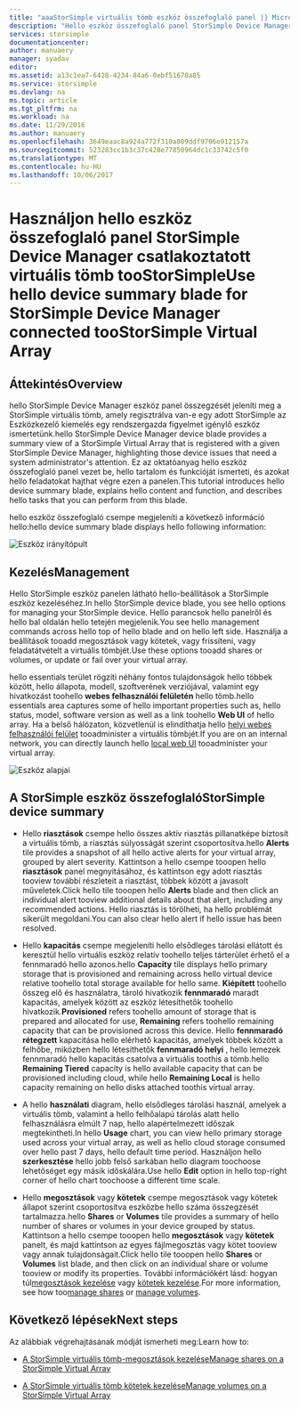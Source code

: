 ```yaml
---
title: "aaaStorSimple virtuális tömb eszköz összefoglaló panel |} Microsoft Docs"
description: "Hello eszköz összefoglaló panel StorSimple Device Manager ismerteti és bemutatja hogyan toouse azt a StorSimple virtuális tömb toomonitor hello állapotát."
services: storsimple
documentationcenter: 
author: manuaery
manager: syadav
editor: 
ms.assetid: a13c1ea7-6428-4234-84a6-0ebf51670a85
ms.service: storsimple
ms.devlang: na
ms.topic: article
ms.tgt_pltfrm: na
ms.workload: na
ms.date: 11/29/2016
ms.author: manuaery
ms.openlocfilehash: 3649eaac8a924a772f310a809ddf9706e912157a
ms.sourcegitcommit: 523283cc1b3c37c428e77850964dc1c33742c5f0
ms.translationtype: MT
ms.contentlocale: hu-HU
ms.lasthandoff: 10/06/2017
---
```

# <a name="use-hello-device-summary-blade-for-storsimple-device-manager-connected-toostorsimple-virtual-array"></a><span data-ttu-id="78ab6-103">Használjon hello eszköz összefoglaló panel StorSimple Device Manager csatlakoztatott virtuális tömb tooStorSimple</span><span class="sxs-lookup"><span data-stu-id="78ab6-103">Use hello device summary blade for StorSimple Device Manager connected tooStorSimple Virtual Array</span></span>

## <a name="overview"></a><span data-ttu-id="78ab6-104">Áttekintés</span><span class="sxs-lookup"><span data-stu-id="78ab6-104">Overview</span></span>

<span data-ttu-id="78ab6-105">hello StorSimple Device Manager eszköz panel összegzését jeleníti meg a StorSimple virtuális tömb, amely regisztrálva van-e egy adott StorSimple az Eszközkezelő kiemelés egy rendszergazda figyelmet igénylő eszköz ismertetünk.</span><span class="sxs-lookup"><span data-stu-id="78ab6-105">hello StorSimple Device Manager device blade provides a summary view of a StorSimple Virtual Array that is registered with a given StorSimple Device Manager, highlighting those device issues that need a system administrator's attention.</span></span> <span data-ttu-id="78ab6-106">Ez az oktatóanyag hello eszköz összefoglaló panel vezet be, hello tartalom és funkcióját ismerteti, és azokat hello feladatokat hajthat végre ezen a panelen.</span><span class="sxs-lookup"><span data-stu-id="78ab6-106">This tutorial introduces hello device summary blade, explains hello content and function, and describes hello tasks that you can perform from this blade.</span></span>

<span data-ttu-id="78ab6-107">hello eszköz összefoglaló csempe megjeleníti a következő információ hello:</span><span class="sxs-lookup"><span data-stu-id="78ab6-107">hello device summary blade displays hello following information:</span></span>

![Eszköz irányítópult](./media/storsimple-virtual-array-device-summary/device-blade.png)



## <a name="management"></a><span data-ttu-id="78ab6-109">Kezelés</span><span class="sxs-lookup"><span data-stu-id="78ab6-109">Management</span></span>

<span data-ttu-id="78ab6-110">Hello StorSimple eszköz panelen látható hello-beállítások a StorSimple eszköz kezeléséhez.</span><span class="sxs-lookup"><span data-stu-id="78ab6-110">In hello StorSimple device blade, you see hello options for managing your StorSimple device.</span></span> <span data-ttu-id="78ab6-111">Hello parancsok hello panelről és hello bal oldalán hello tetején megjelenik.</span><span class="sxs-lookup"><span data-stu-id="78ab6-111">You see hello management commands across hello top of hello blade and on hello left side.</span></span> <span data-ttu-id="78ab6-112">Használja a beállítások tooadd megosztások vagy kötetek, vagy frissíteni, vagy feladatátvételt a virtuális tömbjét.</span><span class="sxs-lookup"><span data-stu-id="78ab6-112">Use these options tooadd shares or volumes, or update or fail over your virtual array.</span></span>

<span data-ttu-id="78ab6-113">hello essentials terület rögzíti néhány fontos tulajdonságok hello többek között, hello állapota, modell, szoftverének verziójával, valamint egy hivatkozást toohello **webes felhasználói felületén** hello tömb.</span><span class="sxs-lookup"><span data-stu-id="78ab6-113">hello essentials area captures some of hello important properties such as, hello status, model, software version as well as a link toohello **Web UI** of hello array.</span></span> <span data-ttu-id="78ab6-114">Ha a belső hálózaton, közvetlenül is elindíthatja hello [helyi webes felhasználói felület](storsimple-ova-web-ui-admin.md) tooadminister a virtuális tömbjét.</span><span class="sxs-lookup"><span data-stu-id="78ab6-114">If you are on an internal network, you can directly launch hello [local web UI](storsimple-ova-web-ui-admin.md) tooadminister your virtual array.</span></span>

![Eszköz alapjai](./media/storsimple-virtual-array-device-summary/device-essentials.png)

## <a name="storsimple-device-summary"></a><span data-ttu-id="78ab6-116">A StorSimple eszköz összefoglaló</span><span class="sxs-lookup"><span data-stu-id="78ab6-116">StorSimple device summary</span></span>

* <span data-ttu-id="78ab6-117">Hello **riasztások** csempe hello összes aktív riasztás pillanatképe biztosít a virtuális tömb, a riasztás súlyosságát szerint csoportosítva.</span><span class="sxs-lookup"><span data-stu-id="78ab6-117">hello **Alerts** tile provides a snapshot of all hello active alerts for your virtual array, grouped by alert severity.</span></span> <span data-ttu-id="78ab6-118">Kattintson a hello csempe tooopen hello **riasztások** panel megnyitásához, és kattintson egy adott riasztás tooview további részleteit a riasztást, többek között a javasolt műveletek.</span><span class="sxs-lookup"><span data-stu-id="78ab6-118">Click hello tile tooopen hello **Alerts** blade and then click an individual alert tooview additional details about that alert, including any recommended actions.</span></span> <span data-ttu-id="78ab6-119">Hello riasztás is törölheti, ha hello problémát sikerült megoldani.</span><span class="sxs-lookup"><span data-stu-id="78ab6-119">You can also clear hello alert if hello issue has been resolved.</span></span>

* <span data-ttu-id="78ab6-120">Hello **kapacitás** csempe megjeleníti hello elsődleges tárolási ellátott és keresztül hello virtuális eszköz relatív toohello teljes tárterület érhető el a fennmaradó hello azonos.</span><span class="sxs-lookup"><span data-stu-id="78ab6-120">hello **Capacity** tile displays hello primary storage that is provisioned and remaining across hello virtual device relative toohello total storage available for hello same.</span></span> <span data-ttu-id="78ab6-121">**Kiépített** toohello összeg elő és használatra, tároló hivatkozik **fennmaradó** maradt kapacitás, amelyek között az eszköz létesíthetők toohello hivatkozik.</span><span class="sxs-lookup"><span data-stu-id="78ab6-121">**Provisioned** refers toohello amount of storage that is prepared and allocated for use, **Remaining** refers toohello remaining capacity that can be provisioned across this device.</span></span> <span data-ttu-id="78ab6-122">Hello **fennmaradó rétegzett** kapacitása hello elérhető kapacitás, amelyek többek között a felhőbe, miközben hello létesíthetők **fennmaradó helyi** , hello lemezek fennmaradó hello kapacitás csatolva a virtuális toothis a tömb.</span><span class="sxs-lookup"><span data-stu-id="78ab6-122">hello **Remaining Tiered** capacity is hello available capacity that can be provisioned including cloud, while hello **Remaining Local** is hello capacity remaining on hello disks attached toothis virtual array.</span></span>

* <span data-ttu-id="78ab6-123">A hello **használati** diagram, hello elsődleges tárolási használ, amelyek a virtuális tömb, valamint a hello felhőalapú tárolás alatt hello felhasználásra elmúlt 7 nap, hello alapértelmezett időszak megtekintheti.</span><span class="sxs-lookup"><span data-stu-id="78ab6-123">In hello **Usage** chart, you can view hello primary storage used across your virtual array, as well as hello cloud storage consumed  over hello past 7 days, hello default time period.</span></span> <span data-ttu-id="78ab6-124">Használjon hello **szerkesztése** hello jobb felső sarkában hello diagram toochoose lehetőséget egy másik időskálára.</span><span class="sxs-lookup"><span data-stu-id="78ab6-124">Use hello **Edit** option in hello top-right corner of hello chart toochoose a different time scale.</span></span>

* <span data-ttu-id="78ab6-125">Hello **megosztások** vagy **kötetek** csempe megosztások vagy kötetek állapot szerint csoportosítva eszközbe hello száma összegzését tartalmazza.</span><span class="sxs-lookup"><span data-stu-id="78ab6-125">hello **Shares** or **Volumes** tile provides a summary of hello number of shares or volumes in your device grouped by status.</span></span> <span data-ttu-id="78ab6-126">Kattintson a hello csempe tooopen hello **megosztások** vagy **kötetek** panelt, és majd kattintson az egyes fájlmegosztás vagy kötet tooview vagy annak tulajdonságait.</span><span class="sxs-lookup"><span data-stu-id="78ab6-126">Click hello tile tooopen hello **Shares**  or **Volumes** list blade, and then click on an individual share or volume tooview or modify its properties.</span></span> <span data-ttu-id="78ab6-127">További információkért lásd: hogyan túl[megosztások kezelése](storsimple-virtual-array-manage-shares.md) vagy [kötetek kezelése](storsimple-virtual-array-manage-volumes.md).</span><span class="sxs-lookup"><span data-stu-id="78ab6-127">For more information, see how too[manage shares](storsimple-virtual-array-manage-shares.md) or [manage volumes](storsimple-virtual-array-manage-volumes.md).</span></span>

## <a name="next-steps"></a><span data-ttu-id="78ab6-128">Következő lépések</span><span class="sxs-lookup"><span data-stu-id="78ab6-128">Next steps</span></span>
<span data-ttu-id="78ab6-129">Az alábbiak végrehajtásának módját ismerheti meg:</span><span class="sxs-lookup"><span data-stu-id="78ab6-129">Learn how to:</span></span>
- [<span data-ttu-id="78ab6-130">A StorSimple virtuális tömb-megosztások kezelése</span><span class="sxs-lookup"><span data-stu-id="78ab6-130">Manage shares on a StorSimple Virtual Array</span></span>](storsimple-virtual-array-manage-shares.md)
    
- [<span data-ttu-id="78ab6-131">A StorSimple virtuális tömb kötetek kezelése</span><span class="sxs-lookup"><span data-stu-id="78ab6-131">Manage volumes on a StorSimple Virtual Array</span></span>](storsimple-virtual-array-manage-volumes.md)

